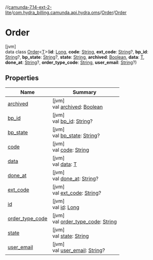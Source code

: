 //[camunda-7.14-ext-2-lite](../../../../index.md)/[com.hydra_billing.camunda.api.hydra.oms](../../index.md)/[Order](../index.md)/[Order](index.md)

# Order

[jvm]\
data class [Order](index.md)<[T](index.md)>(**id**: [Long](https://kotlinlang.org/api/latest/jvm/stdlib/kotlin/-long/index.html), **code**: [String](https://kotlinlang.org/api/latest/jvm/stdlib/kotlin/-string/index.html), **ext_code**: [String](https://kotlinlang.org/api/latest/jvm/stdlib/kotlin/-string/index.html)?, **bp_id**: [String](https://kotlinlang.org/api/latest/jvm/stdlib/kotlin/-string/index.html)?, **bp_state**: [String](https://kotlinlang.org/api/latest/jvm/stdlib/kotlin/-string/index.html)?, **state**: [String](https://kotlinlang.org/api/latest/jvm/stdlib/kotlin/-string/index.html), **archived**: [Boolean](https://kotlinlang.org/api/latest/jvm/stdlib/kotlin/-boolean/index.html), **data**: [T](index.md), **done_at**: [String](https://kotlinlang.org/api/latest/jvm/stdlib/kotlin/-string/index.html)?, **order_type_code**: [String](https://kotlinlang.org/api/latest/jvm/stdlib/kotlin/-string/index.html), **user_email**: [String](https://kotlinlang.org/api/latest/jvm/stdlib/kotlin/-string/index.html)?)

## Properties

| Name | Summary |
|---|---|
| [archived](archived.md) | [jvm]<br>val [archived](archived.md): [Boolean](https://kotlinlang.org/api/latest/jvm/stdlib/kotlin/-boolean/index.html) |
| [bp_id](bp_id.md) | [jvm]<br>val [bp_id](bp_id.md): [String](https://kotlinlang.org/api/latest/jvm/stdlib/kotlin/-string/index.html)? |
| [bp_state](bp_state.md) | [jvm]<br>val [bp_state](bp_state.md): [String](https://kotlinlang.org/api/latest/jvm/stdlib/kotlin/-string/index.html)? |
| [code](code.md) | [jvm]<br>val [code](code.md): [String](https://kotlinlang.org/api/latest/jvm/stdlib/kotlin/-string/index.html) |
| [data](data.md) | [jvm]<br>val [data](data.md): [T](index.md) |
| [done_at](done_at.md) | [jvm]<br>val [done_at](done_at.md): [String](https://kotlinlang.org/api/latest/jvm/stdlib/kotlin/-string/index.html)? |
| [ext_code](ext_code.md) | [jvm]<br>val [ext_code](ext_code.md): [String](https://kotlinlang.org/api/latest/jvm/stdlib/kotlin/-string/index.html)? |
| [id](id.md) | [jvm]<br>val [id](id.md): [Long](https://kotlinlang.org/api/latest/jvm/stdlib/kotlin/-long/index.html) |
| [order_type_code](order_type_code.md) | [jvm]<br>val [order_type_code](order_type_code.md): [String](https://kotlinlang.org/api/latest/jvm/stdlib/kotlin/-string/index.html) |
| [state](state.md) | [jvm]<br>val [state](state.md): [String](https://kotlinlang.org/api/latest/jvm/stdlib/kotlin/-string/index.html) |
| [user_email](user_email.md) | [jvm]<br>val [user_email](user_email.md): [String](https://kotlinlang.org/api/latest/jvm/stdlib/kotlin/-string/index.html)? |
